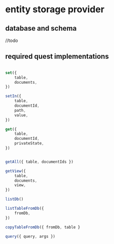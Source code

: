# entity storage provider

## database and schema

//todo

## required quest implementations

```js

set({
    table,
    documents,
})

setIn({
    table,
    documentId,
    path,
    value,
})

get({
    table,
    documentId,
    privateState,
})


getAll({ table, documentIds })

getView({
    table,
    documents,
    view,
})

listDb()

listTableFromDb({
    fromDb,
})

copyTableFromDb({ fromDb, table }

query({ query, args })
```
